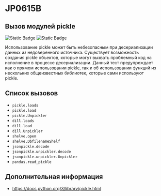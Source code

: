 # JP0615B
## Вызов модулей pickle

<!--сделать: критичность переделать на высокую -->
![Static Badge](https://img.shields.io/badge/%D0%A1%D1%82%D0%B5%D0%BF%D0%B5%D0%BD%D1%8C%20%D0%BA%D1%80%D0%B8%D1%82%D0%B8%D1%87%D0%BD%D0%BE%D1%81%D1%82%D0%B8-%D1%81%D1%80%D0%B5%D0%B4%D0%BD%D1%8F%D1%8F-orange?style=for-the-badge)
![Static Badge](https://img.shields.io/badge/%D0%94%D0%BE%D1%81%D1%82%D0%BE%D0%B2%D0%B5%D1%80%D0%BD%D0%BE%D1%81%D1%82%D1%8C%20%D0%BE%D0%BF%D1%80%D0%B5%D0%B4%D0%B5%D0%BB%D0%B5%D0%BD%D0%B8%D1%8F-%D0%B2%D1%8B%D1%81%D0%BE%D0%BA%D0%B0%D1%8F-crimson?style=for-the-badge)

Использование pickle может быть небезопасным при десериализации данных из недоверенного источника. Существует возможность создания pickle объектов, которые могут вызвать проблемный код на исполнение в процессе десериализации. Данный тест предупреждает как о прямом использовании pickle, так и об использовании функций из нескольких общеизвестных библиотек, которые сами используют pickle.

## Список вызовов

* `pickle.loads`
* `pickle.load`
* `pickle.Unpickler`
* `dill.loads`
* `dill.load`
* `dill.Unpickler`
* `shelve.open`
* `shelve.DbfilenameShelf`
* `jsonpickle.decode`
* `jsonpickle.unpickler.decode`
* `jsonpickle.unpickler.Unpickler`
* `pandas.read_pickle`

## Дополнительная информация

* <https://docs.python.org/3/library/pickle.html>
